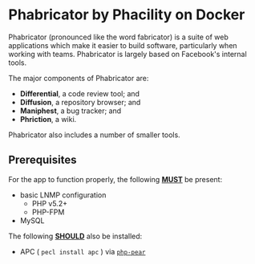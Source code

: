 # Phabricator by Phacility on Docker
Phabricator (pronounced like the word fabricator) is a suite of web applications which make it easier to build software, particularly when working with teams. Phabricator is largely based on Facebook's internal tools.

The major components of Phabricator are:
- **Differential**, a code review tool; and
- **Diffusion**, a repository browser; and
- **Maniphest**, a bug tracker; and
- **Phriction**, a wiki.

Phabricator also includes a number of smaller tools.

## Prerequisites
For the app to function properly, the following [**MUST**][1] be present:
- basic LNMP configuration
  - PHP v5.2+
  - PHP-FPM
- MySQL

The following [**SHOULD**][1] also be installed:
- APC ( `pecl install apc` ) via [`php-pear`][2]

[1]: https://tools.ietf.org/html/rfc2119
[2]: http://pkgs.alpinelinux.org/packages?name=php-pear

